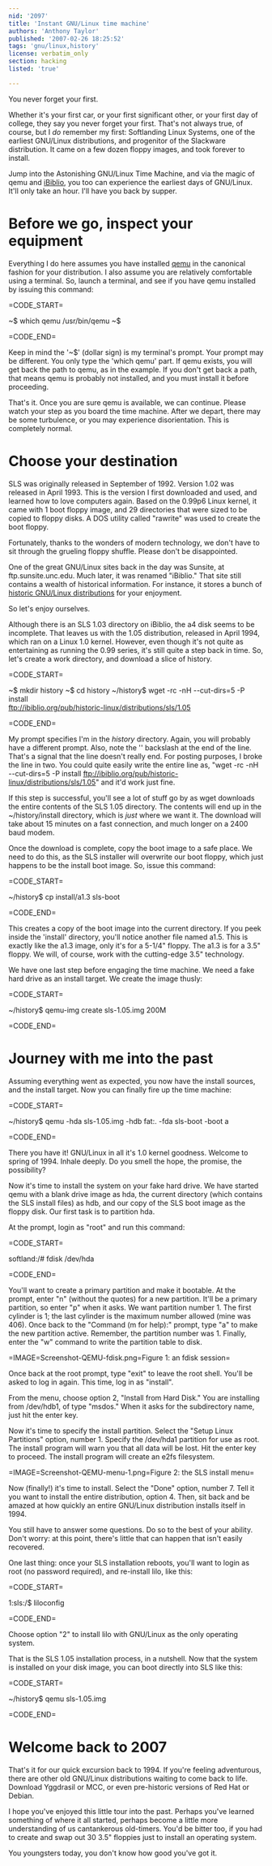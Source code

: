 ```yaml
---
nid: '2097'
title: 'Instant GNU/Linux time machine'
authors: 'Anthony Taylor'
published: '2007-02-26 18:25:52'
tags: 'gnu/linux,history'
license: verbatim_only
section: hacking
listed: 'true'

---
```

You never forget your first.

Whether it's your first car, or your first significant other, or your first day of college, they say you never forget your first. That's not always true, of course, but I _do_ remember my first: Softlanding Linux Systems, one of the earliest GNU/Linux distributions, and progenitor of the Slackware distribution. It came on a few dozen floppy images, and took forever to install.

Jump into the Astonishing GNU/Linux Time Machine, and via the magic of qemu and [iBiblio](http://www.ibiblio.org/), you too can experience the earliest days of GNU/Linux. It'll only take an hour. I'll have you back by supper.


<!--break-->



# Before we go, inspect your equipment

Everything I do here assumes you have installed [qemu](http://qemu.org/) in the canonical fashion for your distribution. I also assume you are relatively comfortable using a terminal. So, launch a terminal, and see if you have qemu installed by issuing this command:


=CODE_START=

~$ which qemu
/usr/bin/qemu
~$

=CODE_END=

Keep in mind the '~$' (dollar sign) is my terminal's prompt. Your prompt may be different. You only type the 'which qemu' part. If qemu exists, you will get back the path to qemu, as in the example. If you don't get back a path, that means qemu is probably not installed, and you must install it before proceeding.

That's it. Once you are sure qemu is available, we can continue. Please watch your step as you board the time machine. After we depart, there may be some turbulence, or you may experience disorientation. This is completely normal.


# Choose your destination

SLS was originally released in September of 1992. Version 1.02 was released in April 1993. This is the version I first downloaded and used, and learned how to love computers again. Based on the 0.99p6 Linux kernel, it came with 1 boot floppy image, and 29 directories that were sized to be copied to floppy disks. A DOS utility called "rawrite" was used to create the boot floppy.

Fortunately, thanks to the wonders of modern technology, we don't have to sit through the grueling floppy shuffle. Please don't be disappointed.

One of the great GNU/Linux sites back in the day was Sunsite, at ftp.sunsite.unc.edu. Much later, it was renamed "iBiblio." That site still contains a wealth of historical information. For instance, it stores a bunch of [historic GNU/Linux distributions](http://www.ibiblio.org/pub/historic-linux/distributions/) for your enjoyment.

So let's enjoy ourselves.

Although there is an SLS 1.03 directory on iBiblio, the a4 disk seems to be incomplete. That leaves us with the 1.05 distribution, released in April 1994, which ran on a Linux 1.0 kernel. However, even though it's not quite as entertaining as running the 0.99 series, it's still quite a step back in time. So, let's create a work directory, and download a slice of history.


=CODE_START=

~$ mkdir history
~$ cd history
~/history$ wget -rc -nH --cut-dirs=5 -P install  \
              ftp://ibiblio.org/pub/historic-linux/distributions/sls/1.05

=CODE_END=

My prompt specifies I'm in the _history_ directory. Again, you will probably have a different prompt. Also, note the '\' backslash at the end of the line. That's a signal that the line doesn't really end. For posting purposes, I broke the line in two. You could quite easily write the entire line as, "wget -rc -nH --cut-dirs=5 -P install ftp://ibiblio.org/pub/historic-linux/distributions/sls/1.05" and it'd work just fine.

If this step is successful, you'll see a lot of stuff go by as wget downloads the entire contents of the SLS 1.05 directory. The contents will end up in the ~/history/install directory, which is _just_ where we want it. The download will take about 15 minutes on a fast connection, and much longer on a 2400 baud modem.

Once the download is complete, copy the boot image to a safe place. We need to do this, as the SLS installer will overwrite our boot floppy, which just happens to be the install boot image. So, issue this command:


=CODE_START=

~/history$ cp install/a1.3 sls-boot

=CODE_END=

This creates a copy of the boot image into the current directory. If you peek inside the 'install' directory, you'll notice another file named a1.5. This is exactly like the a1.3 image, only it's for a 5-1/4" floppy. The a1.3 is for a 3.5" floppy. We will, of course, work with the cutting-edge 3.5" technology.

We have one last step before engaging the time machine. We need a fake hard drive as an install target. We create the image thusly:


=CODE_START=

~/history$ qemu-img create sls-1.05.img 200M

=CODE_END=


# Journey with me into the past

Assuming everything went as expected, you now have the install sources, and the install target. Now you can finally fire up the time machine:


=CODE_START=

~/history$ qemu -hda sls-1.05.img -hdb fat:. -fda sls-boot -boot a

=CODE_END=

There you have it! GNU/Linux in all it's 1.0 kernel goodness. Welcome to spring of 1994. Inhale deeply. Do you smell the hope, the promise, the possibility?

Now it's time to install the system on your fake hard drive. We have started qemu with a blank drive image as hda, the current directory (which contains the SLS install files) as hdb, and our copy of the SLS boot image as the floppy disk. Our first task is to partition hda.

At the prompt, login as "root" and run this command:


=CODE_START=

softland:/# fdisk /dev/hda

=CODE_END=

You'll want to create a primary partition and make it bootable. At the prompt, enter "n" (without the quotes) for a new partition. It'll be a primary partition, so enter "p" when it asks. We want partition number 1. The first cylinder is 1; the last cylinder is the maximum number allowed (mine was 406). Once back to the "Command (m for help):" prompt, type "a" to make the new partition active. Remember, the partition number was 1. Finally, enter the "w" command to write the partition table to disk.


=IMAGE=Screenshot-QEMU-fdisk.png=Figure 1: an fdisk session=

Once back at the root prompt, type "exit" to leave the root shell. You'll be asked to log in again. This time, log in as "install".

From the menu, choose option 2, "Install from Hard Disk." You are installing from /dev/hdb1, of type "msdos." When it asks for the subdirectory name, just hit the enter key.

Now it's time to specify the install partition. Select the "Setup Linux Partitions" option, number 1. Specify the /dev/hda1 partition for use as root. The install program will warn you that all data will be lost. Hit the enter key to proceed. The install program will create an e2fs filesystem.


=IMAGE=Screenshot-QEMU-menu-1.png=Figure 2: the SLS install menu=

Now (finally!) it's time to install. Select the "Done" option, number 7. Tell it you want to install the entire distribution, option 4. Then, sit back and be amazed at how quickly an entire GNU/Linux distribution installs itself in 1994.

You still have to answer some questions. Do so to the best of your ability. Don't worry: at this point, there's little that can happen that isn't easily recovered.

One last thing: once your SLS installation reboots, you'll want to login as root (no password required), and re-install lilo, like this:


=CODE_START=

1:sls:/$ liloconfig

=CODE_END=

Choose option "2" to install lilo with GNU/Linux as the only operating system.

That is the SLS 1.05 installation process, in a nutshell. Now that the system is installed on your disk image, you can boot directly into SLS like this:


=CODE_START=

~/history$ qemu sls-1.05.img

=CODE_END=


# Welcome back to 2007

That's it for our quick excursion back to 1994. If you're feeling adventurous, there are other old GNU/Linux distributions waiting to come back to life. Download Yggdrasil or MCC, or even pre-historic versions of Red Hat or Debian.

I hope you've enjoyed this little tour into the past. Perhaps you've learned something of where it all started, perhaps become a little more understanding of us cantankerous old-timers. You'd be bitter too, if you had to create and swap out 30 3.5" floppies just to install an operating system.

You youngsters today, you don't know how good you've got it.

